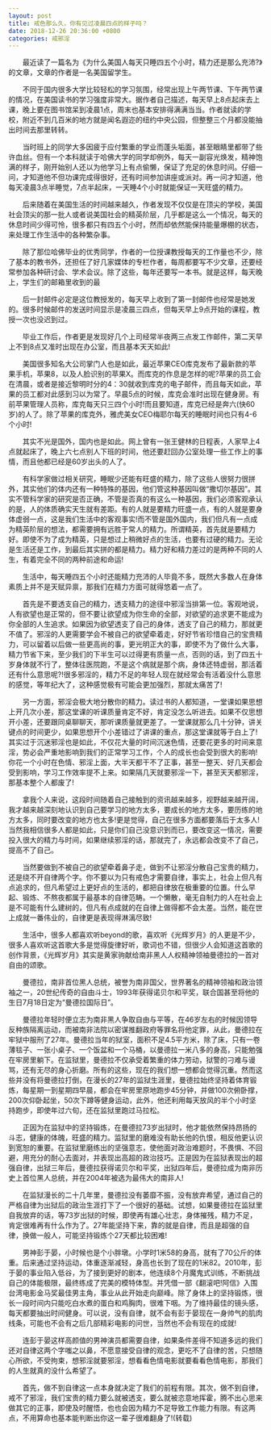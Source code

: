 ```yaml
---
layout: post
title: 戒色那么久，你有见过凌晨四点的样子吗？
date: 2018-12-26 20:36:00 +0800
categories: 戒邪淫
---
```


　　最近读了一篇名为《为什么美国人每天只睡四五个小时，精力还是那么充沛?》的文章，文章的作者是一名美国留学生。
　　不同于国内很多大学比较轻松的学习氛围，经常出现上午两节课、下午两节课的情况，在美国读书的学习强度非常大。据作者自己描述，每天早上8点起床去上课，晚上要在图书馆呆到凌晨1点，周末也基本安排得满满当当。作者就读的学校，附近不到几百米的地方就是闻名遐迩的纽约中央公园，但整整三个月都没能抽出时间去那里转转。
　　当时班上的同学大多因疲于应付繁重的学业而蓬头垢面，甚至眼睛里都带了些许血丝。但有一个本科就读于哈佛大学的同学却例外，每天一副容光焕发，精神饱满的样子，刚开始别人还以为他学习上有点偷懒，保证了充足的休息时间。仔细一问，才知道他不但功课完成得很好，还有时间参加讲座或派对。再一问才知道，他每天凌晨3点半睡觉，7点半起床，一天睡4个小时就能保证一天旺盛的精力。
　　后来随着在美国生活的时间越来越久，作者发现不仅仅是在顶尖的学校，美国社会顶尖的那一批人或者说美国社会的精英阶层，几乎都是这么一个情况，每天的休息时间少得可怜，很多都只有四五个小时，然而却依然能保持能量爆棚的状态，来处理工作生活中的各种繁杂事。
　　除了那位哈佛毕业的优秀同学，作者的一位授课教授每天的工作量也不少，除了基本的教书外，还担任了好几家媒体的专栏作者，每周都要写不少文章，还要经常参加各种研讨会、学术会议。除了这些，每年还要写一本书。就是这样，每天晚上，学生们的邮箱里收到的最
　　后一封邮件必定是这位教授发的，每天早上收到了第一封邮件也经常是她发的。很多时候邮件的发送时间显示是凌晨三四点，但每天早上9点开始的课程，教授一次也没迟到过。
　　毕业工作后，作者更是发现好几个上司经常半夜两三点发工作邮件，第二天早上不到8点又准时出现在办公室，而且基本天天如此!
　　美国很多知名大公司掌门人也是如此，最近苹果CEO库克发布了最新款的苹果手机，苹果8，以及人脸识别的苹果X。而库克的作息是怎样的呢?苹果的员工会在清晨，或者是接近黎明时分的4：30就收到库克的电子邮件，而且每天如此，苹果的员工都对此感到习以为常了。早晨5点的时候，库克会准时出现在健身房。有前苹果管理人员称，库克每天只三四个小时!而且要知道，库克已经是奔六(快60岁)的人了。除了苹果的库克外，雅虎美女CEO梅耶尔每天的睡眠时间也只有4-6个小时!
　　其实不光是国外，国内也是如此。网上曾有一张王健林的日程表，人家早上4点就起床了，晚上六七点别人下班的时间，他还要赶回办公室处理一些工作上的事情，而且他都已经是60岁出头的人了。
　　有科学家做过相关研究，睡眠少还能有旺盛的精力，除了这些人很努力很拼外，其实他们的体内还有一种特殊的基因，他们管这种基因叫做“撒切尔基因”。其实不管科学家的研究是否正确，不管是否真的有这么一种基因，我们必须客观承认的是，人的体质确实天生就有差距。有的人就是要精力旺盛一点，有的人就是要身体虚弱一点，这是我们生活中的客观事实!而不管是国外国内，我们但凡有一点成为精英阶层的想法，都需要拥有远胜于常人的精力。所谓精英，首先就是要精力好。即使不为了成为精英，只是想过上稍微好点的生活，也要有过硬的精力。无论是生活还是工作，到最后其实拼的都是精力。精力好和精力差过的是两种不同的人生，有着完全不同的两种前途和命运!
　　生活中，每天睡四五个小时还能精力充沛的人毕竟不多，既然大多数人在身体素质上并不是天赋异禀，那我们在精力方面可就得悠着一点了。
　　首先是不要透支自己的精力，透支精力的途径中邪淫当排第一位。客观地说，人有欲望也是正常的，但不要让欲望成为你生命的全部，对欲望的追求更不能成为你全部的人生追求。如果因为欲望透支了自己的身体，透支了自己的精力，那就更不值了。邪淫的人更需要学会不被自己的欲望牵着走，好好节省珍惜自己的宝贵精力，可以留着以后做一些更高尚的事，更光明正大的事，即使不为了做什么大事，精力节省下来，至少我们的下半生可以过得更有质量一点，否则的话，到了四五十岁身体就不行了，整体往医院跑，不是这个病就是那个病，身体还特虚弱，那活着还有什么意思呢?!很多邪淫的，精力不足的年轻人现在就经常会有活着没什么意思的感觉，等年纪大了，这种感觉极有可能会更加强烈，那就太痛苦了!
　　另一方面，邪淫会极大地分散你的精力。读过书的人都知道，一堂课如果思想上开几次小差，那这堂课的听课质量肯定不好，肯定没怎么听进去。如果不仅思想开小差，还要跟同桌聊聊天，那听课质量就更差了。一堂课就那么几十分钟，讲关键点的时间更少，如果思想开个小差错过了讲课的重点，那这堂课就等于白上了!其实过于沉迷邪淫也是如此，不仅花大量的时间沉迷色情，还要花更多的时间来意淫，势必会严重地影响到我们的正常学习工作，个人的成长也会受到很大的影响!你花一个小时在色情、邪淫上面，大半天都干不了正事，甚至一整天、好几天都会受到影响，学习工作效率提不上来。如果隔几天就要邪淫一下，甚至天天都邪淫，那基本整个人都废了!
　　拿我个人来说，这段时间随着自己接触到的资讯越来越多，视野越来越开阔，我才越来越深刻地认识到自己要学习的地方太多，要成长的地方太多，要历练的地方太多，同时要改变的地方也太多!更是觉得，自己在很多方面都要落后于太多人!当然我相信很多人都是如此，只是你们自己没意识到而已，要改变这一情况，需要投入很大的精力与时间，如果继续邪淫的话，那就完了，永远都会改变不了自己，提高不了自己。
　　当然要做到不被自己的欲望牵着鼻子走，做到不让邪淫分散自己宝贵的精力，还是绕不开自律两个字。你不要以为只有戒色才需要自律，事实上，社会上但凡有点追求的，但凡希望过上更好点的生活的，都把自律放在极重要的位置。什么早起、锻炼、不熬夜都属于最基本的自律范畴。一个懒散，毫无自制力的人在社会上是不可能有什么建树的，但凡有点成就的在自律上做得都不会太差。当然，能在世上成就一番伟业的，自律更是表现得淋漓尽致!
　　生活中，很多人都喜欢听beyond的歌，喜欢听《光辉岁月》的人更是不少，很多人喜欢听这首歌大多是觉得旋律好听，歌词也不错，但很少人会知道这首歌的创作背景，《光辉岁月》其实是黄家驹献给南非黑人人权精神领袖曼德拉的一首对自由的颂歌。
　　曼德拉，南非首位黑人总统，被誉为南非国父，世界著名的精神领袖和政治领袖之一，20世纪传奇的自由斗士，1993年获得诺贝尔和平奖，联合国甚至将他的生日7月18日定为“曼德拉国际日”。
　　曼德拉年轻时便立志为南非黑人争取自由与平等，在46岁左右的时候因领导反种族隔离运动，而被南非法院以密谋推翻政府等罪名将他定罪，从此，曼德拉在牢狱中服刑了27年。曼德拉当年的狱室，面积不足4.5平方米，除了床，只有一卷薄毯子、一张小桌子、一个饭盆和一个马桶，以曼德拉一米八多的身高，只能勉强在牢房里躺下。在监狱里，曼德拉不仅承受着繁重的体力劳动，狱警的刁难与谩骂，还有无尽的身心折磨。所有的这些，现在的我们想一想都会觉得沉重。然而这些并没有将曼德拉打倒，在漫长的27年的监狱生涯里，曼德拉始终坚持着体育锻炼，每星期一到星期四早晨，都会在牢房里原地跑步45分钟，并做100次俯卧撑，200次仰卧起坐，50次下蹲等健身运动，此外，他还利用每天放风的半个小时坚持跑步，即使年过六旬，还在监狱里跑过马拉松。
　　正因为在监狱中的坚持锻炼，在曼德拉73岁出狱时，他才能依然保持昂扬的斗志，健康的体魄，旺盛的精力。监狱里的磨难没有助长他的仇恨，相反他更认识到宽恕的重要。在监狱里磨练出的坚强意志，使他面对政治难题时，不畏惧、不回避，用充分的耐心去面对，并表现出高超的政治技巧。正是因为在监狱表现出的超强自律，出狱三年后，曼德拉获得诺贝尔和平奖，出狱四年后，曼德拉成为南非历史上首位黑人总统，并在2004年被选为最伟大的南非人!
　　在监狱漫长的二十几年里，曼德拉没有萎靡不振，没有放弃希望，通过自己的严格自律为出狱后的政治生涯打下了一个很好的基础。试想，如果曼德拉在监狱里自我放弃的话，等73岁出狱的时候，即使再有雄心壮志，身体摧残，精力不足，肯定很难再有什么作为了。27年能坚持下来，靠的就是自律，而且是超强的自律，换做一般人，可能坚持锻炼个27天都比较困难!
　　男神彭于晏，小时候也是个小胖墩。小学时1米58的身高，就有了70公斤的体重。后来通过坚持运动，体重逐渐减轻，身高也长到了现在的1米82。2010年，彭于晏的事业陷入低谷，为了接到更好的剧本，他连续8个月魔鬼式训练，不断挑战自己的体能极限，最终练成了完美的模特体型。并凭借一部《翻滚吧!阿信》入围台湾电影金马奖最佳男主角，事业从此开始走向巅峰。除了身体上的坚持锻炼，很长一段时间内只能吃白水煮的蛋白和鸡胸肉，很难下咽。为了维持最佳的镜头感，每天都要抽出时间健身。可以说，没有自律，就不会有彭于晏现在一身帅气的肌肉线条，可能也不会有之后几部精彩电影的问世，当然也不会有现在的成就!
　　连彭于晏这样高颜值的男神演员都需要自律，如果条件差得不知道多远的我们还对自律这两个字嗤之以鼻，不愿意接受自律的观念，更吃不了自律的苦，只想随心所欲，不受拘束，想邪淫就要邪淫，想看看色情电影就要看看色情电影，那我们的人生就真的没什么希望了。
　　首先，做不到自律这一点本身就决定了我们的前程有限。其次，做不到自律，戒不了邪淫，我们宝贵的精力要么就被透支，要么就被恣意地挥霍，腾不出心思来做其它的正事，即使及时醒悟，也也会因为精力不足导致工作能力有限。有这两点，不用算命也基本能判断出你这一辈子很难翻身了!(转载)